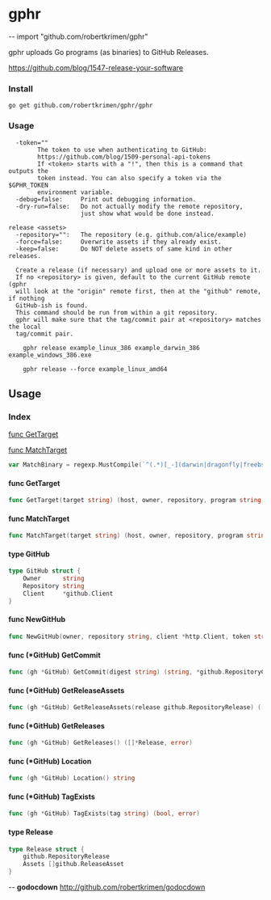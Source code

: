 # gphr
--
    import "github.com/robertkrimen/gphr"

gphr uploads Go programs (as binaries) to GitHub Releases.

https://github.com/blog/1547-release-your-software

### Install

    go get github.com/robertkrimen/gphr/gphr

### Usage

      -token=""
            The token to use when authenticating to GitHub:
            https://github.com/blog/1509-personal-api-tokens
            If <token> starts with a "!", then this is a command that outputs the
            token instead. You can also specify a token via the $GPHR_TOKEN
            environment variable.
      -debug=false:     Print out debugging information.
      -dry-run=false:   Do not actually modify the remote repository,
                        just show what would be done instead.

    release <assets>
      -repository="":   The repository (e.g. github.com/alice/example)
      -force=false:     Overwrite assets if they already exist.
      -keep=false:      Do NOT delete assets of same kind in other releases.

      Create a release (if necessary) and upload one or more assets to it.
      If no <repository> is given, default to the current GitHub remote (gphr
      will look at the "origin" remote first, then at the "github" remote, if nothing
      GitHub-ish is found.
      This command should be run from within a git repository.
      gphr will make sure that the tag/commit pair at <repository> matches the local
      tag/commit pair.

        gphr release example_linux_386 example_darwin_386 example_windows_386.exe

        gphr release --force example_linux_amd64

## Usage

### Index

[func GetTarget](#)

[func MatchTarget](#)

```go
var MatchBinary = regexp.MustCompile(`^(.*)[_-](darwin|dragonfly|freebsd|linux|netbsd|openbsd|plan9|windows)[_-](386|amd64|arm)(?:\.exe)?$`)
```

#### func  GetTarget

```go
func GetTarget(target string) (host, owner, repository, program string, err error)
```

#### func  MatchTarget

```go
func MatchTarget(target string) (host, owner, repository, program string)
```

#### type GitHub

```go
type GitHub struct {
	Owner      string
	Repository string
	Client     *github.Client
}
```


#### func  NewGitHub

```go
func NewGitHub(owner, repository string, client *http.Client, token string) *GitHub
```

#### func (*GitHub) GetCommit

```go
func (gh *GitHub) GetCommit(digest string) (string, *github.RepositoryCommit, error)
```

#### func (*GitHub) GetReleaseAssets

```go
func (gh *GitHub) GetReleaseAssets(release github.RepositoryRelease) ([]github.ReleaseAsset, error)
```

#### func (*GitHub) GetReleases

```go
func (gh *GitHub) GetReleases() ([]*Release, error)
```

#### func (*GitHub) Location

```go
func (gh *GitHub) Location() string
```

#### func (*GitHub) TagExists

```go
func (gh *GitHub) TagExists(tag string) (bool, error)
```

#### type Release

```go
type Release struct {
	github.RepositoryRelease
	Assets []github.ReleaseAsset
}
```

--
**godocdown** http://github.com/robertkrimen/godocdown
